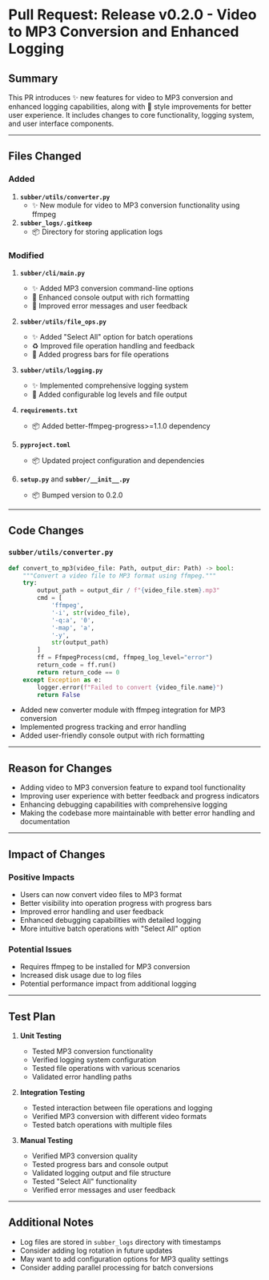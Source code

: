 # Pull Request: Release v0.2.0 - Video to MP3 Conversion and Enhanced Logging

## Summary

This PR introduces ✨ new features for video to MP3 conversion and enhanced logging capabilities, along with 💎 style improvements for better user experience. It includes changes to core functionality, logging system, and user interface components.

---

## Files Changed

### Added
1. **`subber/utils/converter.py`**  
   - ✨ New module for video to MP3 conversion functionality using ffmpeg
2. **`subber_logs/.gitkeep`**  
   - 📦 Directory for storing application logs

### Modified
1. **`subber/cli/main.py`**  
   - ✨ Added MP3 conversion command-line options
   - 💎 Enhanced console output with rich formatting
   - 📝 Improved error messages and user feedback

2. **`subber/utils/file_ops.py`**  
   - ✨ Added "Select All" option for batch operations
   - ♻️ Improved file operation handling and feedback
   - 💎 Added progress bars for file operations

3. **`subber/utils/logging.py`**  
   - ✨ Implemented comprehensive logging system
   - 📝 Added configurable log levels and file output

4. **`requirements.txt`**  
   - 📦 Added better-ffmpeg-progress>=1.1.0 dependency

5. **`pyproject.toml`**  
   - 📦 Updated project configuration and dependencies

6. **`setup.py`** and **`subber/__init__.py`**  
   - 📦 Bumped version to 0.2.0

---

## Code Changes

### `subber/utils/converter.py`
```python
def convert_to_mp3(video_file: Path, output_dir: Path) -> bool:
    """Convert a video file to MP3 format using ffmpeg."""
    try:
        output_path = output_dir / f"{video_file.stem}.mp3"
        cmd = [
            'ffmpeg',
            '-i', str(video_file),
            '-q:a', '0',
            '-map', 'a',
            '-y',
            str(output_path)
        ]
        ff = FfmpegProcess(cmd, ffmpeg_log_level="error")
        return_code = ff.run()
        return return_code == 0
    except Exception as e:
        logger.error(f"Failed to convert {video_file.name}")
        return False
```

- Added new converter module with ffmpeg integration for MP3 conversion
- Implemented progress tracking and error handling
- Added user-friendly console output with rich formatting

---

## Reason for Changes

- Adding video to MP3 conversion feature to expand tool functionality
- Improving user experience with better feedback and progress indicators
- Enhancing debugging capabilities with comprehensive logging
- Making the codebase more maintainable with better error handling and documentation

---

## Impact of Changes

### Positive Impacts
- Users can now convert video files to MP3 format
- Better visibility into operation progress with progress bars
- Improved error handling and user feedback
- Enhanced debugging capabilities with detailed logging
- More intuitive batch operations with "Select All" option

### Potential Issues
- Requires ffmpeg to be installed for MP3 conversion
- Increased disk usage due to log files
- Potential performance impact from additional logging

---

## Test Plan

1. **Unit Testing**  
   - Tested MP3 conversion functionality
   - Verified logging system configuration
   - Tested file operations with various scenarios
   - Validated error handling paths

2. **Integration Testing**  
   - Tested interaction between file operations and logging
   - Verified MP3 conversion with different video formats
   - Tested batch operations with multiple files

3. **Manual Testing**  
   - Verified MP3 conversion quality
   - Tested progress bars and console output
   - Validated logging output and file structure
   - Tested "Select All" functionality
   - Verified error messages and user feedback

---

## Additional Notes

- Log files are stored in `subber_logs` directory with timestamps
- Consider adding log rotation in future updates
- May want to add configuration options for MP3 quality settings
- Consider adding parallel processing for batch conversions 